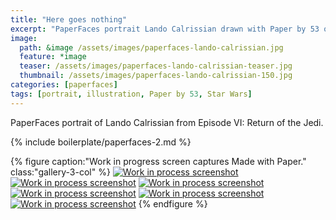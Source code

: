 ```yaml
---
title: "Here goes nothing"
excerpt: "PaperFaces portrait Lando Calrissian drawn with Paper by 53 on an iPad."
image: 
  path: &image /assets/images/paperfaces-lando-calrissian.jpg 
  feature: *image
  teaser: /assets/images/paperfaces-lando-calrissian-teaser.jpg
  thumbnail: /assets/images/paperfaces-lando-calrissian-150.jpg
categories: [paperfaces]
tags: [portrait, illustration, Paper by 53, Star Wars]
---
```


PaperFaces portrait of Lando Calrissian from Episode VI: Return of the Jedi.

{% include boilerplate/paperfaces-2.md %}

{% figure caption:"Work in progress screen captures Made with Paper." class:"gallery-3-col" %}
[![Work in process screenshot](/assets/images/paperfaces-lando-calrissian-process-1-600.jpg)](/assets/images/paperfaces-lando-calrissian-process-1-lg.jpg) [![Work in process screenshot](/assets/images/paperfaces-lando-calrissian-process-2-600.jpg)](/assets/images/paperfaces-lando-calrissian-process-2-lg.jpg) [![Work in process screenshot](/assets/images/paperfaces-lando-calrissian-process-3-600.jpg)](/assets/images/paperfaces-lando-calrissian-process-3-lg.jpg) [![Work in process screenshot](/assets/images/paperfaces-lando-calrissian-process-4-600.jpg)](/assets/images/paperfaces-lando-calrissian-process-4-lg.jpg) [![Work in process screenshot](/assets/images/paperfaces-lando-calrissian-process-5-600.jpg)](/assets/images/paperfaces-lando-calrissian-process-5-lg.jpg) [![Work in process screenshot](/assets/images/paperfaces-lando-calrissian-process-6-600.jpg)](/assets/images/paperfaces-lando-calrissian-process-6-lg.jpg)
{% endfigure %}
